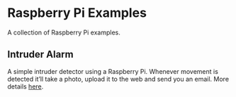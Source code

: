 # Raspberry Pi Examples

A collection of Raspberry Pi examples.

## Intruder Alarm

A simple intruder detector using a Raspberry Pi. Whenever movement is detected it’ll take a photo, upload it to the web and send you an email. More details [here](http://itip.github.io/raspberry/pi/camera/python/2015/05/30/raspberry-pi-intruder-alarm-1.html).
